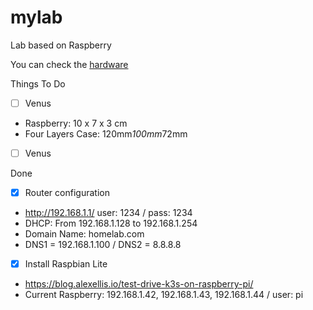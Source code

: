 # mylab
Lab based on Raspberry

You can check the [hardware](/hardware.md)

Things To Do
- [ ] Venus
* Raspberry: 10 x 7 x 3 cm
* Four Layers Case: 120mm*100mm*72mm
- [ ] Venus


Done
- [x] Router configuration
* http://192.168.1.1/ user: 1234 / pass: 1234
* DHCP: From 192.168.1.128 to 192.168.1.254
* Domain Name: homelab.com
* DNS1 = 192.168.1.100 / DNS2 = 8.8.8.8
- [x] Install Raspbian Lite
* https://blog.alexellis.io/test-drive-k3s-on-raspberry-pi/
* Current Raspberry: 192.168.1.42, 192.168.1.43, 192.168.1.44 / user: pi 


